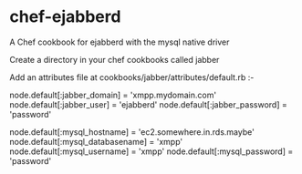 chef-ejabberd
=============

A Chef cookbook for ejabberd with the mysql native driver

Create a directory in your chef cookbooks called jabber

Add an attributes file at cookbooks/jabber/attributes/default.rb :-

node.default[:jabber_domain] = 'xmpp.mydomain.com'
node.default[:jabber_user] = 'ejabberd'
node.default[:jabber_password] = 'password'

node.default[:mysql_hostname] = 'ec2.somewhere.in.rds.maybe'
node.default[:mysql_databasename] = 'xmpp'
node.default[:mysql_username] = 'xmpp'
node.default[:mysql_password] = 'password'

